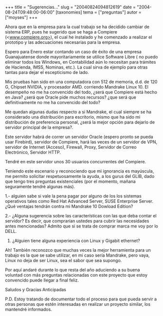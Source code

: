 +++
title = "Sugerencias..."
slug = "20040824094812619"
date = "2004-08-24T09:48:00-06:00"
[taxonomies]
tema = ["preguntas"]
autor = ["moyses"]
+++

Ahora que en la empresa para la cual trabajo se ha decidido cambiar de
sistema ERP, pues he sugerido que se haga a Compiere (<www.compiere.org>),
el cual he instalado y he comenzado a realizar el prototipo y las
adecuaciones necesarias para la empresa.

Espero para Enero estar contando un caso de éxito de una empresa
Guanajuatense donde mayoritariamente se utilice Software Libre ( no
puedo eliminar todos los Windows, en Contabilidad aún lo necesitan para
trámites de Hacienda, IMSS, Nominas, etc.). La cual sirva de ejemplo
para otras tantas para dejar el escepticismo de lado.

<!-- more -->
Mis pruebas han sido en una computadora con 512 de memoria, d.d. de 120
G, Chipset NVIDIA, y procesador AMD. corriendo Mandrake Linux 10. El
desempeño no me ha convencido del todo, ¿será que Compiere está hecho en
Java? ¿será que Oracle pide muchos recursos? ¿que será que
definitivamente no me ha convencido del todo?

Me quedan algunas dudas respecto a si Mandrake, el cual siempre se ha
considerado una distribución para escritorio, mismo que ha sido mi
distribución de preferencia personal, ¿será la mejor opción para dejarlo
de servidor principal de la empresa?.

Este servidor habrá de correr un servidor Oracle (espero pronto se pueda
usar Firebird), servidor de Compiere, hará las veces de un servidor de
VPN, servidor de Internet (Acceso), Firewall, Proxy, Servidor de Correo
Electrónico, Servidor HTTP.

Tendré en este servidor unos 30 usuarios concurrentes del Compiere.

Teniendo este escenario y reconociendo que mi ignorancia es mayúscula,
me permito solicitar respetuosamente la ayuda, a los gurus del GLIB,
dado que tengo tres preguntas existenciales (por el momento, mañana
seguramente tendré algunas más).

1.- alguien sabe si vale la pena pagar por alguno de los los sistemas
operativos tales como Red Hat Advanced Server, SUSE Enterprise Server.
¿Qué ventajas tendrán contra mi Mandrake 10 Dowload Edition?

2.- ¿Alguna sugerencia sobre las características con las que deba contar
el servidor? Es decir, que comprarían ustedes para cubrir las
necesidades antes mencionadas? Admito que si se trata de comprar marca
me voy por lo DELL.

1. ¿Alguien tiene alguna experiencia con Linux y Gigabit ethernet?

Ah! También reconozco que muchas veces la mejor herramienta para un
trabajo es la que se sabe utilizar, en mi caso sería Mandrake, pero
vaya, Linux no deja de ser Linux, sea el sabor que sea supongo.

Por aquí andaré durante lo que resta del año aduciendo a su buena
voluntad con más preguntas relacionadas con este proyecto que estoy
convencido puede llegar a final feliz.

Saludos y Gracias Anticipadas

P.D. Estoy tratando de documentar todo el proceso para que pueda servir
a otras personas que estén interesadas en realizar un proyecto similar,
los mantendré informados.
